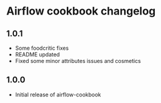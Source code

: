 # Airflow cookbook changelog

## 1.0.1

- Some foodcritic fixes
- README updated
- Fixed some minor attributes issues and cosmetics

## 1.0.0

- Initial release of airflow-cookbook
